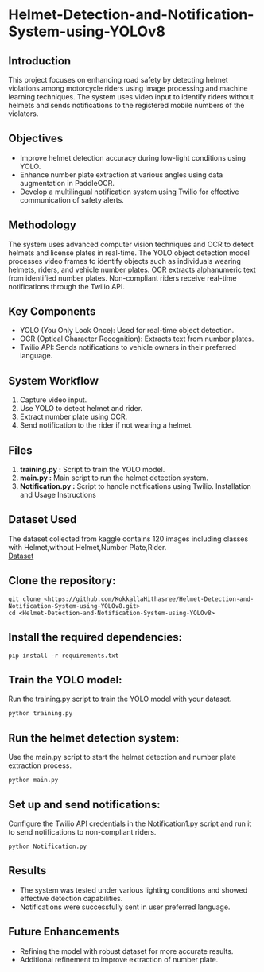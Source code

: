 # Helmet-Detection-and-Notification-System-using-YOLOv8
## Introduction

This project focuses on enhancing road safety by detecting helmet violations among motorcycle riders using image processing and machine learning techniques. The system uses video input to identify riders without helmets and sends notifications to the registered mobile numbers of the violators.
## Objectives

- Improve helmet detection accuracy during low-light conditions using YOLO.
- Enhance number plate extraction at various angles using data augmentation in PaddleOCR.
- Develop a multilingual notification system using Twilio for effective communication of safety alerts.
## Methodology

The system uses advanced computer vision techniques and OCR to detect helmets and license plates in real-time. The YOLO object detection model processes video frames to identify objects such as individuals wearing helmets, riders, and vehicle number plates. OCR extracts alphanumeric text from identified number plates. Non-compliant riders receive real-time notifications through the Twilio API.
## Key Components

- YOLO (You Only Look Once): Used for real-time object detection.
- OCR (Optical Character Recognition): Extracts text from number plates.
- Twilio API: Sends notifications to vehicle owners in their preferred language.
## System Workflow

1. Capture video input.
2. Use YOLO to detect helmet and rider.
3. Extract number plate using OCR.
4. Send notification to the rider if not wearing a helmet.
## Files

1. **training.py :** Script to train the YOLO model.
2. **main.py :** Main script to run the helmet detection system.
3. **Notification.py :** Script to handle notifications using Twilio.
Installation and Usage Instructions

## Dataset Used
The dataset collected from kaggle contains 120 images including classes with Helmet,without Helmet,Number Plate,Rider.\
[Dataset](https://www.kaggle.com/datasets/aneesarom/rider-with-helmet-without-helmet-number-plate/data)
## Clone the repository:

```git clone <https://github.com/KokkallaHithasree/Helmet-Detection-and-Notification-System-using-YOLOv8.git>```\
```cd <Helmet-Detection-and-Notification-System-using-YOLOv8>```
## Install the required dependencies:

```pip install -r requirements.txt```

## Train the YOLO model:
Run the training.py script to train the YOLO model with your dataset.

```python training.py```
## Run the helmet detection system:
Use the main.py script to start the helmet detection and number plate extraction process.

```python main.py```

## Set up and send notifications:
Configure the Twilio API credentials in the Notification1.py script and run it to send notifications to non-compliant riders.

```python Notification.py```

## Results

- The system was tested under various lighting conditions and showed effective detection capabilities.
- Notifications were successfully sent in user preferred language.

## Future Enhancements
- Refining the model with robust dataset for more accurate results.
- Additional refinement to improve extraction of number plate.

